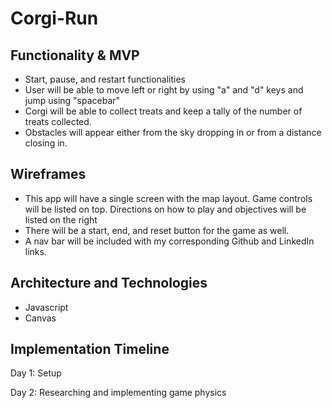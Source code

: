 # Corgi-Run

## Functionality & MVP

* Start, pause, and restart functionalities
* User will be able to move left or right by using "a" and "d" keys and jump using "spacebar"
* Corgi will be able to collect treats and keep a tally of the number of treats collected.
* Obstacles will appear either from the sky dropping in or from a distance closing in.


## Wireframes

* This app will have a single screen with the map layout. Game controls will be listed on top. Directions on how to play and 
objectives will be listed on the right
* There will be a start, end, and reset button for the game as well.
* A nav bar will be included with my corresponding Github and LinkedIn links.

## Architecture and Technologies 

* Javascript 
* Canvas

## Implementation Timeline

Day 1: Setup 

Day 2: Researching and implementing game physics

